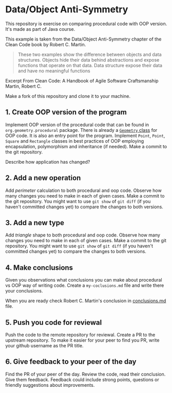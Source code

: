 # Data/Object Anti-Symmetry

This repository is exercise on comparing procedural code with OOP version. It's made as part of Java course.

This example is taken from the Data/Object Anti-Symmetry chapter of the Clean Code book by Robert C. Martin. 

> These two examples show the difference between objects and data structures. Objects hide their data behind abstractions and expose functions that operate on that data. Data structure expose their data and have no meaningful functions

Excerpt From
Clean Code: A Handbook of Agile Software Craftsmanship
Martin, Robert C.

Make a fork of this repository and clone it to your machine.

## 1. Create OOP version of the program

Implement OOP version of the procedural code that can be found in `org.geometry.procedural` package.
There is already a [`Geometry` class](./src/main/java/org/geomerty/oop/Geometry.java) for OOP code. It is also an entry point for the program.
Implement `Point`, `Point`, `Square` and `Rectangle` classes in best practices of OOP employing encapsulation, polymorphism and inheritance (if needed).
Make a commit to the git repository.

Describe how application has changed?

## 2. Add a new operation

Add *perimeter* calculation to both procedural and oop code. Observe how many changes you need to make in each of given cases.
Make a commit to the git repository.
You might want to use `git show` of `git diff` (if you haven't committed changes yet) to compare the changes to both versions.

## 3. Add a new type

Add *triangle* shape to both procedural and oop code. Observe how many changes you need to make in each of given cases.
Make a commit to the git repository.
You might want to use `git show` of `git diff` (if you haven't committed changes yet) to compare the changes to both versions.

## 4. Make conclusions

Given you observations what conclusions you can make about procedural vs OOP way of writing code.
Create a `my-coclusions.md` file and write there your conclusions.

When you are ready check Robert C. Martin's conclusion in [conclusions.md](./conclusions.md) file.

## 5. Push you code for reviewal

Push the code to the remote repository for reviewal. Create a PR to the upstream repository.
To make it easier for your peer to find you PR, write your github username as the PR title.

## 6. Give feedback to your peer of the day

Find the PR of your peer of the day. Review the code, read their conclusion.
Give them feedback. Feedback could include strong points, questions or friendly suggestions about improvements.